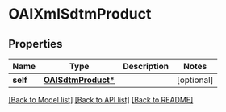 # OAIXmlSdtmProduct

## Properties
Name | Type | Description | Notes
------------ | ------------- | ------------- | -------------
**self** | [**OAISdtmProduct***](OAISdtmProduct.md) |  | [optional] 

[[Back to Model list]](../README.md#documentation-for-models) [[Back to API list]](../README.md#documentation-for-api-endpoints) [[Back to README]](../README.md)


